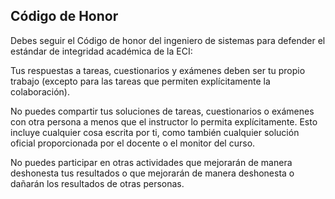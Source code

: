 ## Código de Honor
Debes seguir el Código de honor del ingeniero de sistemas para defender el estándar de integridad académica de la ECI:

Tus respuestas a tareas, cuestionarios y exámenes deben ser tu propio trabajo (excepto para las tareas que permiten explícitamente la colaboración).

No puedes compartir tus soluciones de tareas, cuestionarios o exámenes con otra persona a menos que el instructor lo permita explícitamente. Esto incluye cualquier cosa escrita por ti, como también cualquier solución oficial proporcionada por el docente o el monitor del curso.

No puedes participar en otras actividades que mejorarán de manera deshonesta tus resultados o que mejorarán de manera deshonesta o dañarán los resultados de otras personas.


